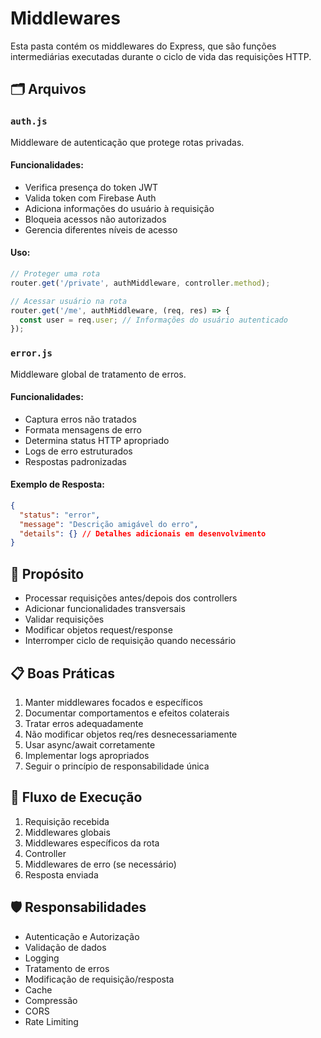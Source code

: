 # Middlewares

Esta pasta contém os middlewares do Express, que são funções intermediárias executadas durante o ciclo de vida das requisições HTTP.

## 🗂 Arquivos

### `auth.js`

Middleware de autenticação que protege rotas privadas.

#### Funcionalidades:

- Verifica presença do token JWT
- Valida token com Firebase Auth
- Adiciona informações do usuário à requisição
- Bloqueia acessos não autorizados
- Gerencia diferentes níveis de acesso

#### Uso:

```typescript
// Proteger uma rota
router.get('/private', authMiddleware, controller.method);

// Acessar usuário na rota
router.get('/me', authMiddleware, (req, res) => {
  const user = req.user; // Informações do usuário autenticado
});
```

### `error.js`

Middleware global de tratamento de erros.

#### Funcionalidades:

- Captura erros não tratados
- Formata mensagens de erro
- Determina status HTTP apropriado
- Logs de erro estruturados
- Respostas padronizadas

#### Exemplo de Resposta:

```json
{
  "status": "error",
  "message": "Descrição amigável do erro",
  "details": {} // Detalhes adicionais em desenvolvimento
}
```

## 🔧 Propósito

- Processar requisições antes/depois dos controllers
- Adicionar funcionalidades transversais
- Validar requisições
- Modificar objetos request/response
- Interromper ciclo de requisição quando necessário

## 📋 Boas Práticas

1. Manter middlewares focados e específicos
2. Documentar comportamentos e efeitos colaterais
3. Tratar erros adequadamente
4. Não modificar objetos req/res desnecessariamente
5. Usar async/await corretamente
6. Implementar logs apropriados
7. Seguir o princípio de responsabilidade única

## 🔄 Fluxo de Execução

1. Requisição recebida
2. Middlewares globais
3. Middlewares específicos da rota
4. Controller
5. Middlewares de erro (se necessário)
6. Resposta enviada

## 🛡️ Responsabilidades

- Autenticação e Autorização
- Validação de dados
- Logging
- Tratamento de erros
- Modificação de requisição/resposta
- Cache
- Compressão
- CORS
- Rate Limiting
